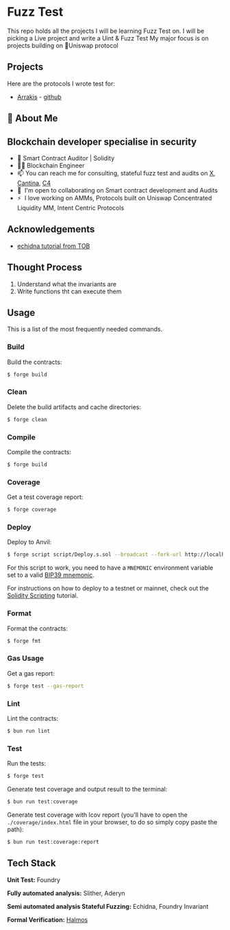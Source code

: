 # Fuzz Test

This repo holds all the projects I will be learning Fuzz Test on. 
I will be picking a Live project and write a Uint & Fuzz Test
My major focus is on projects building on 🐴Uniswap protocol

## Projects

Here are the protocols I wrote test for:

- [Arrakis](https://www.arrakis.finance/) - [github](https://github.com/ArrakisFinance/v2-core)


## 🚀 About Me
Blockchain developer specialise in security
-----------------------------------------------------

*   🔐 Smart Contract Auditor | Solidity
*   👨‍🔬 Blockchain Engineer
*   📫 You can reach me for consulting, stateful fuzz test and audits on [X](https://twitter.com/0xFave), [Cantina](https://cantina.xyz/u/0xfave), [C4](https://code4rena.com/@0xfave)
*   🤝  I'm open to collaborating on Smart contract development and Audits
*   ⚡  I love working on AMMs, Protocols built on Uniswap Concentrated Liquidity MM, Intent Centric Protocols

## Acknowledgements

 - [echidna tutorial from TOB](https://github.com/crytic/echidna-streaming-series)


## Thought Process
1. Understand what the invariants are
2. Write functions tht can execute them


## Usage

This is a list of the most frequently needed commands.

### Build

Build the contracts:

```sh
$ forge build
```

### Clean

Delete the build artifacts and cache directories:

```sh
$ forge clean
```

### Compile

Compile the contracts:

```sh
$ forge build
```

### Coverage

Get a test coverage report:

```sh
$ forge coverage
```

### Deploy

Deploy to Anvil:

```sh
$ forge script script/Deploy.s.sol --broadcast --fork-url http://localhost:8545
```

For this script to work, you need to have a `MNEMONIC` environment variable set to a valid
[BIP39 mnemonic](https://iancoleman.io/bip39/).

For instructions on how to deploy to a testnet or mainnet, check out the
[Solidity Scripting](https://book.getfoundry.sh/tutorials/solidity-scripting.html) tutorial.

### Format

Format the contracts:

```sh
$ forge fmt
```

### Gas Usage

Get a gas report:

```sh
$ forge test --gas-report
```

### Lint

Lint the contracts:

```sh
$ bun run lint
```

### Test

Run the tests:

```sh
$ forge test
```

Generate test coverage and output result to the terminal:

```sh
$ bun run test:coverage
```

Generate test coverage with lcov report (you'll have to open the `./coverage/index.html` file in your browser, to do so
simply copy paste the path):

```sh
$ bun run test:coverage:report
```

## Tech Stack

**Unit Test:** Foundry

**Fully automated analysis:** Slither, Aderyn

**Semi automated analysis Stateful Fuzzing:** Echidna, Foundry Invariant

**Formal Verification:** [Halmos](https://github.com/a16z/halmos/blob/main/docs/getting-started.md)
